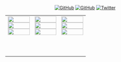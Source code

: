 
<p align="center">
	<a href="https://github.com/dbuscombe-usgs"><img src="https://img.shields.io/github/followers/terrytangyuan.svg?label=GitHub&style=social" alt="GitHub"></a>
	<a href="https://github.com/MARDAScience"><img src="https://img.shields.io/github/followers/terrytangyuan.svg?label=GitHub&style=social" alt="GitHub"></a>  
	<a href="https://twitter.com/magic_walnut"><img src="https://img.shields.io/twitter/follow/TerryTangYuan?label=Twitter&style=social" alt="Twitter"></a>
</p>

<table>
<tbody>
<tr>
<td style="text-align: center"><a href="https://danielbuscombe.com"><img src="https://raw.githubusercontent.com/dbuscombe-usgs/dbuscombe-usgs/master/images/x/9.png" alt="" width="100%" /></a> <a href="https://mardascience.com"><img src="https://raw.githubusercontent.com/dbuscombe-usgs/dbuscombe-usgs/master/images/x/6.png" alt=""  width="100%" /></a> <a href="https://danielbuscombe.com/"><img src="https://raw.githubusercontent.com/dbuscombe-usgs/dbuscombe-usgs/master/images/x/3.png" alt=""  width="100%" /></a></td>
<td style="text-align: center"><a href="#"><img src="https://raw.githubusercontent.com/dbuscombe-usgs/dbuscombe-usgs/master/images/x/8.png" alt=""  width="100%" /></a> <a href="https://twitter.com/magic_walnut"><img src="https://raw.githubusercontent.com/dbuscombe-usgs/dbuscombe-usgs/master/images/x/5.png" alt=""  width="100%" /></a> <a href="https://github.com/dbuscombe-usgs?tab=repositories&amp;q=&amp;type=&amp;language=python"><img src="https://raw.githubusercontent.com/dbuscombe-usgs/dbuscombe-usgs/master/images/x/2.png" alt=""  width="100%" /></a></td>
<td style="text-align: center"><a href="https://danielbuscombe.com/"><img src="https://raw.githubusercontent.com/dbuscombe-usgs/dbuscombe-usgs/master/images/x/7.png" alt=""  width="100%" /></a> <a href="#"><img src="https://raw.githubusercontent.com/dbuscombe-usgs/dbuscombe-usgs/master/images/x/4.png" alt=""  width="100%" /></a> <a href="https://danielbuscombe.com/"><img src="https://raw.githubusercontent.com/dbuscombe-usgs/dbuscombe-usgs/master/images/x/1.png" alt=""  width="100%" /></a></td>
</tr>
<tr>
    <td colspan=3><h3><h3></td>
</tr>
<tr>
    <td colspan=3><h3></h3></td>
</tr>
<tr>
</tbody>
</table>

<!-- Modified from https://github.com/xprilion/xprilion -->
